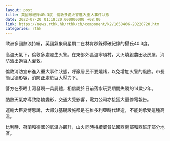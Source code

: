 ```yaml
---
layout: post
title: 英國破紀錄40.3度　倫敦多處火警進入重大事件狀態
date: 2022-07-20 01:18:20.000000000 +08:00
link: https://news.rthk.hk/rthk/ch/component/k2/1658466-20220720.htm
categories: rthk
---
```


歐洲多國熱浪持續，英國氣象局星期二在林肯郡錄得破紀錄的攝氏40.3度。

高溫天氣下，倫敦多處發生火警。在東部郊區溫寧頓村，大火燒毀農田及房屋，消防派出過百人灌救。

倫敦消防宣布進入重大事件狀態，呼籲居民不要燒烤，以免增加火警的風險。市長簡世德形容，消防正處於巨大壓力下。

警方在泰晤士河發現一具屍體，相信屬於日前落水玩耍期間失蹤的14歲少年。

酷熱天氣亦導致路軌變形，交通大受影響，電力公司亦接獲大量停電報告。

運輸大臣夏博思說，大部分基礎設施都是在維多利亞時代建造，不能夠承受這種高溫。

比利時、荷蘭和德國的氣溫亦飆升，山火同時持續威脅法國西南部和西班牙部分地區。
